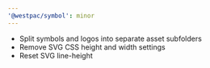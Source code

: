```yaml
---
'@westpac/symbol': minor
---
```


- Split symbols and logos into separate asset subfolders
- Remove SVG CSS height and width settings
- Reset SVG line-height
